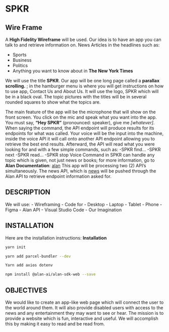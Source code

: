 # SPKR
## Wire Frame
A **High Fidelity Wireframe** will be used. Our idea is to have an app you can talk to and retrieve information on. News Articles in the headlines such as:
- Sports
- Business
- Politics
- Anything you want to know about in **The New York Times**


We will use the title **SPKR**. Our app will be one long page called a **parallax scrolling.** ; in the hamburger menu is where you will get instructions on how to use app, Contact Us and About Us.
It will use the logo, SPKR which will be in a black oval. The topic pictures with the titles will be in several rounded squares to show what the topics are.


The main feature of the app will be the microphone that will show on the front screen. You click on the mic and speak what you want into the app. You must say, **“Hey SPKR”** (pronounced: speaker), give me _[whatever]_. When saying the command, the API endpoint will produce results for its endpoints for what was called. Your voice will be the input into the machine, inside the voice API it will call onto another API endpoint allowing you to retrieve the best end results.
Afterward, the API will read what you were looking for and with a few simple commands, such as:
-SPKR find...
-SPKR next
-SPKR read...
-SPKR stop
Voice Command in SPKR can handle any topic which is given, not just news or books; for more information, go to **Alan Documentation**:
[alan](https://alan.app/docs/usage/getting-started)
This app will be processing two (2) API’s simultaneously. The news API, which is [news](https://newsapi.org/) will be pushed through the Alan API to retrieve endpoint information asked for.


## DESCRIPTION
We will use:
    - Wireframing
    - Code for
        - Desktop
        - Laptop
        - Tablet
        - Phone
    - Figma
    - Alan API
    - Visual Studio Code
    - Our Imagination
## INSTALLATION
Here are the installation instructions:
**Installation**
```zsh
yarn init
```
```zsh
yarn add parcel-bundler --dev
```
```zsh
Yarn add axios dotenv
```
```zsh
npm install @alan-ai/alan-sdk-web --save
```
## OBJECTIVES
We would like to create an app-like web page which will connect the user to the world around them. It will also provide disabled users with access to the news and any entertainment they may want to see or hear.
The mission is to provide a website which is fun, interactive and useful. We will accomplish this by making it easy to read and be read from.
